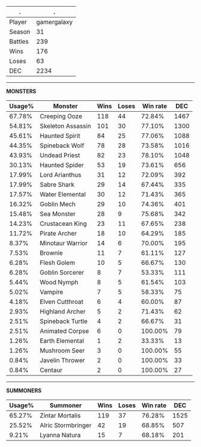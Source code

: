 .|.
|-|-
Player|gamergalaxy
Season|31
Battles|239
Wins|176
Loses|63
DEC|2234

---
**MONSTERS**

Usage%|Monster|Wins|Loses|Win rate|DEC|
-|-|-|-|-|-|
67.78%|Creeping Ooze|118|44|72.84%|1467|
54.81%|Skeleton Assassin|101|30|77.10%|1300|
45.61%|Haunted Spirit|84|25|77.06%|1088|
44.35%|Spineback Wolf|78|28|73.58%|1016|
43.93%|Undead Priest|82|23|78.10%|1048|
30.13%|Haunted Spider|53|19|73.61%|656|
17.99%|Lord Arianthus|31|12|72.09%|392|
17.99%|Sabre Shark|29|14|67.44%|335|
17.57%|Water Elemental|30|12|71.43%|365|
16.32%|Goblin Mech|29|10|74.36%|401|
15.48%|Sea Monster|28|9|75.68%|342|
14.23%|Crustacean King|23|11|67.65%|238|
11.72%|Pirate Archer|18|10|64.29%|185|
8.37%|Minotaur Warrior|14|6|70.00%|195|
7.53%|Brownie|11|7|61.11%|127|
6.28%|Flesh Golem|10|5|66.67%|130|
6.28%|Goblin Sorcerer|8|7|53.33%|111|
5.44%|Wood Nymph|8|5|61.54%|103|
5.02%|Vampire|7|5|58.33%|75|
4.18%|Elven Cutthroat|6|4|60.00%|87|
2.93%|Highland Archer|5|2|71.43%|62|
2.51%|Spineback Turtle|4|2|66.67%|31|
2.51%|Animated Corpse|6|0|100.00%|79|
1.26%|Earth Elemental|1|2|33.33%|13|
1.26%|Mushroom Seer|3|0|100.00%|55|
0.84%|Javelin Thrower|2|0|100.00%|33|
0.84%|Centaur|2|0|100.00%|27|

---
**SUMMONERS**

Usage%|Summoner|Wins|Loses|Win rate|DEC|
-|-|-|-|-|-|
65.27%|Zintar Mortalis|119|37|76.28%|1525|
25.52%|Alric Stormbringer|42|19|68.85%|507|
9.21%|Lyanna Natura|15|7|68.18%|201|
